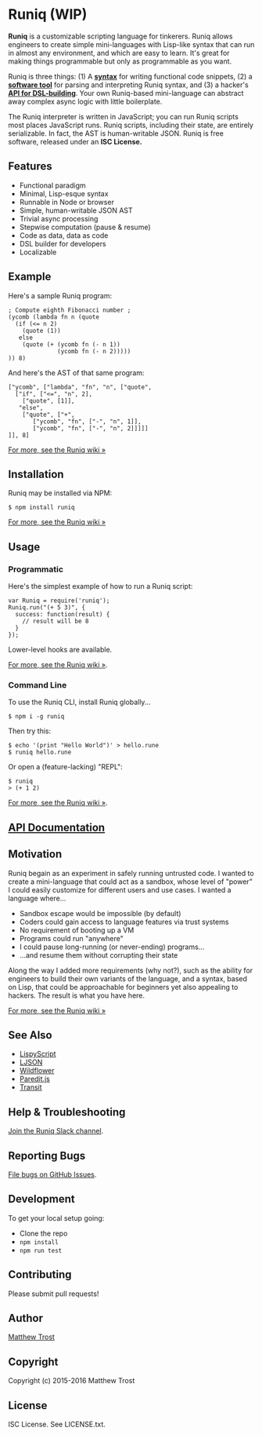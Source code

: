 # Runiq (WIP)

**Runiq** is a customizable scripting language for tinkerers. Runiq allows engineers to create simple mini-languages with Lisp-like syntax that can run in almost any environment, and which are easy to learn. It's great for making things programmable but only as programmable as you want.

Runiq is three things: (1) A [**syntax**][syntax] for writing functional code snippets, (2) a [**software tool**][tool] for parsing and interpreting Runiq syntax, and (3) a hacker's [**API for DSL-building**][dsl]. Your own Runiq-based mini-language can abstract away complex async logic with little boilerplate.

The Runiq interpreter is written in JavaScript; you can run Runiq scripts most places JavaScript runs. Runiq scripts, including their state, are entirely serializable. In fact, the AST is human-writable JSON. Runiq is free software, released under an **ISC License.**

## Features

* Functional paradigm
* Minimal, Lisp-esque syntax
* Runnable in Node or browser
* Simple, human-writable JSON AST
* Trivial async processing
* Stepwise computation (pause &amp; resume)
* Code as data, data as code
* DSL builder for developers
* Localizable

## Example

Here's a sample Runiq program:

    ; Compute eighth Fibonacci number ;
    (ycomb (lambda fn n (quote
      (if (<= n 2)
        (quote (1))
       else
        (quote (+ (ycomb fn (- n 1))
                  (ycomb fn (- n 2)))))
    )) 8)

And here's the AST of that same program:

    ["ycomb", ["lambda", "fn", "n", ["quote",
      ["if", ["<=", "n", 2],
        ["quote", [1]],
       "else",
        ["quote", ["+",
           ["ycomb", "fn", ["-", "n", 1]],
           ["ycomb", "fn", ["-", "n", 2]]]]]
    ]], 8]

[For more, see the Runiq wiki &raquo;][wiki]

## Installation

Runiq may be installed via NPM:

    $ npm install runiq

[For more, see the Runiq wiki &raquo;][wiki]

## Usage

### Programmatic

Here's the simplest example of how to run a Runiq script:

    var Runiq = require('runiq');
    Runiq.run("(+ 5 3)", {
      success: function(result) {
        // result will be 8
      }
    });

Lower-level hooks are available.

[For more, see the Runiq wiki &raquo;][wiki].

### Command Line

To use the Runiq CLI, install Runiq globally...

    $ npm i -g runiq

Then try this:

    $ echo '(print "Hello World")' > hello.rune
    $ runiq hello.rune

Or open a (feature-lacking) "REPL":

    $ runiq
    > (+ 1 2)

[For more, see the Runiq wiki &raquo;][wiki].

## [API Documentation][docs]

## Motivation

Runiq begain as an experiment in safely running untrusted code. I wanted to create a mini-language that could act as a sandbox, whose level of "power" I could easily customize for different users and use cases. I wanted a language where...

* Sandbox escape would be impossible (by default)
* Coders could gain access to language features via trust systems
* No requirement of booting up a VM
* Programs could run "anywhere"
* I could pause long-running (or never-ending) programs...
* ...and resume them without corrupting their state

Along the way I added more requirements (why not?), such as the ability for engineers to build their own variants of the language, and a syntax, based on Lisp, that could be approachable for beginners yet also appealing to hackers. The result is what you have here.

[For more, see the Runiq wiki &raquo;][wiki]

## See Also

* [LispyScript](http://lispyscript.com/)
* [LJSON](https://github.com/MaiaVictor/LJSON)
* [Wildflower](https://github.com/pschanely/wildflower)
* [Paredit.js](http://robert.kra.hn/projects/paredit-js)
* [Transit](https://github.com/cognitect/transit-format)

## Help & Troubleshooting

[Join the Runiq Slack channel][help].

## Reporting Bugs

[File bugs on GitHub Issues][issues].

## Development

To get your local setup going:

* Clone the repo
* `npm install`
* `npm run test`

## Contributing

Please submit pull requests!

## Author

[Matthew Trost][me]

## Copyright

Copyright (c) 2015-2016 Matthew Trost

## License

ISC License. See LICENSE.txt.

[me]: http://trost.co
[docs]: https://github.com/matthewtoast/runiq/wiki/API-Documentation
[help]: https://runiq.slack.com/messages/general/
[issues]: https://github.com/matthewtoast/runiq/issues
[wiki]: https://github.com/matthewtoast/runiq/wiki
[syntax]: https://github.com/matthewtoast/runiq/wiki/Syntax
[tool]: https://github.com/matthewtoast/runiq/wiki/Usage
[dsl]: https://github.com/matthewtoast/runiq/wiki/DSL-Builder
